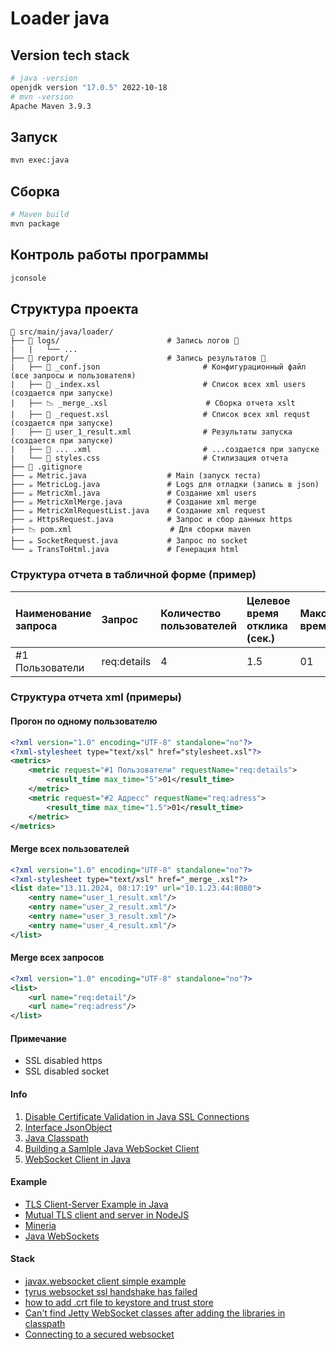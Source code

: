 # Loader java
## Version tech stack 
```bash
# java -version
openjdk version "17.0.5" 2022-10-18
# mvn -version
Apache Maven 3.9.3 
```

## Запуск 
```bash
mvn exec:java
```

## Сборка
```bash
# Maven build
mvn package
```

## Контроль работы программы
```bash
jconsole
```

## Структура проекта
```
📂 src/main/java/loader/
├── 📂 logs/                        # Запись логов 🙈
|   |   └── ...
├── 📂 report/                      # Запись результатов 🙈
|   ├── 📙 _conf.json                       # Конфигурационный файл (все запросы и пользователя)
|   ├── 🧭 _index.xsl                       # Список всех xml users (создается при запуске)
|   ├── 📉 _merge_.xsl                      # Сборка отчета xslt
|   ├── 🧭 _request.xsl                     # Список всех xml requst (создается при запуске)
|   ├── 🧭 user_1_result.xml                # Результаты запуска (создается при запуске)
|   ├── 🧭 ... .xml                         # ...создается при запуске
|   └── 💄 styles.css                       # Стилизация отчета
├── 🙈 .gitignore
├── ☕ Metric.java                  # Main (запуск теста)
├── ☕ MetricLog.java               # Logs для отладки (запись в json)
├── ☕ MetricXml.java               # Создание xml users
├── ☕ MetricXmlMerge.java          # Создание xml merge
├── ☕ MetricXmlRequestList.java    # Создание xml request
├── ☕ HttpsRequest.java            # Запрос и сбор данных https
├── 📉 pom.xml                      # Для сборки maven
├── ☕ SocketRequest.java           # Запроc по socket
└── ☕ TransToHtml.java             # Генерация html
```

### Структура отчета в табличной форме (пример)
| Наименование запроса  | Запрос       | Количество пользователей  | Целевое время отклика (сек.)  | Максимальное время (сек.) | Среднее время отклика (сек.)  |
|:----------------------|:-------------|:--------------------------|:------------------------------|:--------------------------|:------------------------------|
| #1 Пользователи       | req:details  | 4                         | 1.5                           | 01                        | 0.5                           |

### Структура отчета xml (примеры)
#### Прогон по одному пользователю
```xml
<?xml version="1.0" encoding="UTF-8" standalone="no"?>
<?xml-stylesheet type="text/xsl" href="stylesheet.xsl"?>
<metrics>
    <metric request="#1 Пользователи" requestName="req:details">
        <result_time max_time="5">01</result_time>
    </metric>
    <metric request="#2 Адресс" requestName="req:adress">
        <result_time max_time="1.5">01</result_time>
    </metric>
</metrics>
```
#### Merge всех пользователей
```xml
<?xml version="1.0" encoding="UTF-8" standalone="no"?>
<?xml-stylesheet type="text/xsl" href="_merge_.xsl"?>
<list date="13.11.2024, 08:17:19" url="10.1.23.44:8080">
    <entry name="user_1_result.xml"/>
    <entry name="user_2_result.xml"/>
    <entry name="user_3_result.xml"/>
    <entry name="user_4_result.xml"/>
</list>
```
#### Merge всех запросов
```xml
<?xml version="1.0" encoding="UTF-8" standalone="no"?>
<list>
    <url name="req:detail"/>
    <url name="req:adress"/>
</list>
```

#### Примечание
- SSL disabled https
- SSL disabled socket

#### Info
1. [Disable Certificate Validation in Java SSL Connections](https://nakov.com/blog/2009/07/16/disable-certificate-validation-in-java-ssl-connections/)
2. [Interface JsonObject](https://docs.oracle.com/javaee/7/api/javax/json/JsonObject.html)
3. [Java Classpath](https://howtodoinjava.com/java/basics/java-classpath/)
4. [Building a Samlple Java WebSocket Client](https://dzone.com/articles/sample-java-web-socket-client)
5. [WebSocket Client in Java](https://www.delftstack.com/howto/java/websocket-client-java/#then-we-need-to-create-a-clientmanager-and-ask-it-to-connect-to-the-annotated-endpoint-which-is-our-client-the-uri-will-specify-the-server)

#### Example
- [TLS Client-Server Example in Java](https://github.com/mortensen/tls-client-server-example)
- [Mutual TLS client and server in NodeJS](https://github.com/BenEdridge/mutual-tls)
- [Mineria](https://github.com/AlejandroCovarrubias/Mineria)
- [Java WebSockets](https://github.com/TooTallNate/Java-WebSocket)

#### Stack
- [javax.websocket client simple example](https://stackoverflow.com/questions/26452903/javax-websocket-client-simple-example)
- [tyrus websocket ssl handshake has failed](https://stackoverflow.com/questions/42051411/tyrus-websocket-ssl-handshake-has-failed)
- [how to add .crt file to keystore and trust store](https://stackoverflow.com/questions/57453154/how-to-add-crt-file-to-keystore-and-trust-store)
- [Can't find Jetty WebSocket classes after adding the libraries in classpath](https://stackoverflow.com/questions/17956357/cant-find-jetty-websocket-classes-after-adding-the-libraries-in-classpath)
- [Connecting to a secured websocket](https://stackoverflow.com/questions/29189197/connecting-to-a-secured-websocket)